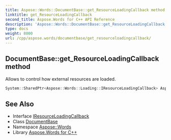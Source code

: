 ```yaml
---
title: Aspose::Words::DocumentBase::get_ResourceLoadingCallback method
linktitle: get_ResourceLoadingCallback
second_title: Aspose.Words for C++ API Reference
description: 'Aspose::Words::DocumentBase::get_ResourceLoadingCallback method. Allows to control how external resources are loaded in C++.'
type: docs
weight: 8000
url: /cpp/aspose.words/documentbase/get_resourceloadingcallback/
---
```

## DocumentBase::get_ResourceLoadingCallback method


Allows to control how external resources are loaded.

```cpp
System::SharedPtr<Aspose::Words::Loading::IResourceLoadingCallback> Aspose::Words::DocumentBase::get_ResourceLoadingCallback() const
```

## See Also

* Interface [IResourceLoadingCallback](../../../aspose.words.loading/iresourceloadingcallback/)
* Class [DocumentBase](../)
* Namespace [Aspose::Words](../../)
* Library [Aspose.Words for C++](../../../)
